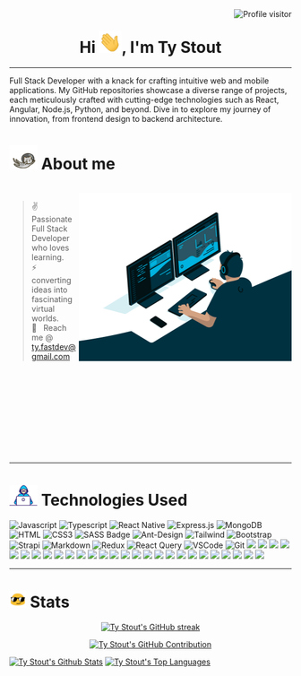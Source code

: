 <a href="https://komarev.com/ghpvc/?username=ItWiz122">
  <img align="right" src="https://komarev.com/ghpvc/?username=irfandevv&label=Visitors&color=0e75b6&style=flat" alt="Profile visitor" />
</a>

<h1 align="center"> Hi <img src="./hi.gif" width="40px" />, I'm Ty Stout
</h1>

---

Full Stack Developer with a knack for crafting intuitive web and mobile applications. My GitHub repositories showcase a diverse range of projects, each meticulously crafted with cutting-edge technologies such as React, Angular, Node.js, Python, and beyond. Dive in to explore my journey of innovation, from frontend design to backend architecture.
 
# <img src="./cat.gif" width="50" draggable="false"> About me

<br/>
 
<img align="right" alt="coding animated image --- gif" src="./code.gif?raw=true" width="380" height="300" />

> ✌️ &nbsp; Passionate Full Stack Developer who loves learning. <br/>
> ⚡ &nbsp; converting ideas into fascinating virtual worlds. <br/>
> 🤝 &nbsp; Reach me @ ty.fastdev@gmail.com <br/> 

<br/> <br/> <br/> <br/> <br/> <br/> <br/> <br/> <br/>

<hr/>

# <img src="./developer.gif" width="50" draggable="false"> Technologies Used

![Javascript](https://img.shields.io/badge/Javascript-F0DB4F?style=for-the-badge&labelColor=black&logo=javascript&logoColor=F0DB4F)
![Typescript](https://img.shields.io/badge/Typescript-007acc?style=for-the-badge&labelColor=black&logo=typescript&logoColor=007acc)
![React Native](https://img.shields.io/badge/React_Native-20232A?style=for-the-badge&logo=react&logoColor=61DAFB)
![Express.js](https://img.shields.io/badge/Express.js-000000?style=for-the-badge&logo=express&logoColor=white)
![MongoDB](https://img.shields.io/badge/MongoDB-4EA94B?style=for-the-badge&logo=mongodb&logoColor=white)
![HTML](https://img.shields.io/badge/HTML5-E34F26?style=for-the-badge&logo=html5&logoColor=white)
![CSS3](https://img.shields.io/badge/CSS3-1572B6?style=for-the-badge&logo=css3&logoColor=white)
![SASS Badge](https://img.shields.io/badge/Sass-CC6699?style=for-the-badge&logo=sass&logoColor=white)
![Ant-Design](https://img.shields.io/badge/AntDesign-0170FE?style=for-the-badge&logo=antdesign&logoColor=white)
![Tailwind](https://img.shields.io/badge/Tailwind_CSS-092749?style=for-the-badge&logo=tailwindcss&logoColor=06B6D4&labelColor=000000)
![Bootstrap](https://img.shields.io/badge/Bootstrap-563D7C?style=for-the-badge&logo=bootstrap&logoColor=white)
![Strapi](https://img.shields.io/badge/strapi-2E7EEA?style=for-the-badge&logo=strapi&logoColor=white)
![Markdown](https://img.shields.io/badge/Markdown-000000?style=for-the-badge&logo=markdown&logoColor=white)
![Redux](https://img.shields.io/badge/Redux-593D88?style=for-the-badge&logo=redux&logoColor=white)
![React Query](https://img.shields.io/badge/-React_Query-FF4154?style=for-the-badge&logo=react%20query&logoColor=white)
![VSCode](https://img.shields.io/badge/Visual_Studio-0078d7?style=for-the-badge&logo=visual%20studio&logoColor=white)
![Git](https://img.shields.io/badge/Git-F05032?style=for-the-badge&logo=git&logoColor=white)
![](https://img.shields.io/badge/Angular-red?style=for-the-badge&logo=angular)
![](https://img.shields.io/badge/Node.js-green?style=for-the-badge&logo=node.js)
![](https://img.shields.io/badge/React-blue?style=for-the-badge&logo=react)
![](https://img.shields.io/badge/Next.js-lightgrey?style=for-the-badge&logo=next.js)
![](https://img.shields.io/badge/AWS-orange?style=for-the-badge&logo=amazonaws)
![](https://img.shields.io/badge/GCP-blue?style=for-the-badge&logo=googlecloud)
![](https://img.shields.io/badge/Python-blue?style=for-the-badge&logo=python)
![](https://img.shields.io/badge/Flask-black?style=for-the-badge&logo=flask)
![](https://img.shields.io/badge/Django-green?style=for-the-badge&logo=django)
![](https://img.shields.io/badge/PyTorch-EE4C2C?style=for-the-badge&logo=pytorch&logoColor=white)
![](https://img.shields.io/badge/Wordpress-21759B?style=for-the-badge&logo=wordpress&logoColor=white)
![](https://img.shields.io/badge/RSS-FFA500?style=for-the-badge&logo=rss&logoColor=white)
![](https://img.shields.io/badge/Azure_DevOps-0078D7?style=for-the-badge&logo=azure-devops&logoColor=white)
![](https://img.shields.io/badge/PostgreSQL-316192?style=for-the-badge&logo=postgresql&logoColor=white)
![](https://img.shields.io/badge/Oracle-F80000?style=for-the-badge&logo=Oracle&logoColor=white)
![](https://img.shields.io/badge/MySQL-005C84?style=for-the-badge&logo=mysql&logoColor=white)
![](https://img.shields.io/badge/Heroku-430098?style=for-the-badge&logo=heroku&logoColor=white)
![](https://img.shields.io/badge/SQLite-07405E?style=for-the-badge&logo=sqlite&logoColor=white)
![](https://img.shields.io/badge/Figma-F24E1E?style=for-the-badge&logo=figma&logoColor=white)
![](https://img.shields.io/badge/Apache-D22128?style=for-the-badge&logo=Apache&logoColor=whit)
![](https://img.shields.io/badge/Docker-2CA5E0?style=for-the-badge&logo=docker&logoColor=white)
![](https://img.shields.io/badge/GraphQl-E10098?style=for-the-badge&logo=graphql&logoColor=white)
![](https://img.shields.io/badge/web3%20js-F16822?style=for-the-badge&logo=web3.js&logoColor=whit)
![](https://img.shields.io/badge/Spring_Boot-F2F4F9?style=for-the-badge&logo=spring-boot)
![](https://img.shields.io/badge/Sass-CC6699?style=for-the-badge&logo=sass&logoColor=white)
![](https://img.shields.io/badge/nestjs-E0234E?style=for-the-badge&logo=nestjs&logoColor=white)
![](https://img.shields.io/badge/kubernetes-326ce5.svg?&style=for-the-badge&logo=kubernetes&logoColor=white)

<hr/>

# <img src="./blob-sunglasses.gif" width="30" draggable="false"> Stats

<p align="center">
  <a href="https://github.com/ItWiz122">
    <img src="https://github-readme-streak-stats.herokuapp.com/?user=ItWiz122&theme=radical&border=7F3FBF&background=0D1117" alt="Ty Stout's GitHub streak"/>
  </a>
</p>

<p align="center">
  <a href="https://github.com/ItWiz122">
    <img src="https://github-profile-summary-cards.vercel.app/api/cards/profile-details?username=ItWiz122&theme=radical" alt="Ty Stout's GitHub Contribution"/>
  </a>
</p>

<a> 
    <a href="https://github.com/ItWiz122"><img alt="Ty Stout's Github Stats" src="https://denvercoder1-github-readme-stats.vercel.app/api?username=ItWiz122&show_icons=true&count_private=true&theme=react&border_color=7F3FBF&bg_color=0D1117&title_color=F85D7F&icon_color=F8D866" height="192px" width="49.5%"/></a>
  <a href="https://github.com/ItWiz122"><img alt="Ty Stout's Top Languages" src="https://denvercoder1-github-readme-stats.vercel.app/api/top-langs/?username=ItWiz122&langs_count=8&layout=compact&theme=react&border_color=7F3FBF&bg_color=0D1117&title_color=F85D7F&icon_color=F8D866" height="192px" width="49.5%"/></a>
  <br/>
</a>

